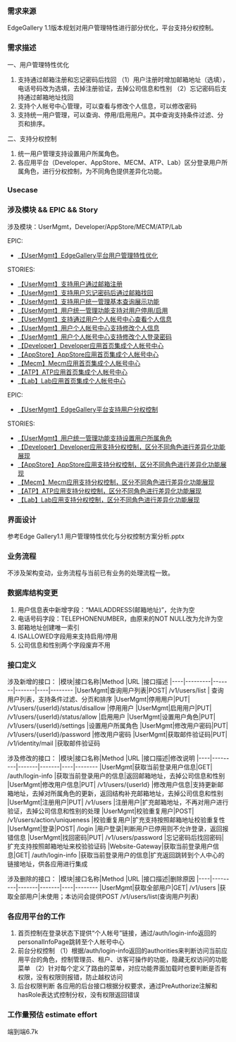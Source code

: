 ### 需求来源
EdgeGallery 1.1版本规划对用户管理特性进行部分优化，平台支持分权控制。

### 需求描述
一、用户管理特性优化
1. 支持通过邮箱注册和忘记密码后找回
（1）用户注册时增加邮箱地址（选填），电话号码改为选填，去掉注册验证，去掉公司信息和性别
（2）忘记密码后支持通过邮箱地址找回
2. 支持个人帐号中心管理，可以查看与修改个人信息，可以修改密码
3. 支持统一用户管理，可以查询、停用/启用用户。其中查询支持条件过滤、分页和排序。

二、支持分权控制
1. 统一用户管理支持设置用户所属角色。
2. 各应用平台（Developer、AppStore、MECM、ATP、Lab）区分登录用户所属角色，进行分权控制，为不同角色提供差异化功能。
       
### Usecase

### 涉及模块 && EPIC && Story
涉及模块：UserMgmt，Developer/AppStore/MECM/ATP/Lab

EPIC: 
- [【UserMgmt】EdgeGallery平台用户管理特性优化](https://gitee.com/OSDT/dashboard/issues?id=I2E6AI)  

STORIES:
- [【UserMgmt】支持用户通过邮箱注册](https://gitee.com/OSDT/dashboard/issues?id=I2E9LE)  
- [【UserMgmt】支持用户忘记密码后通过邮箱找回](https://gitee.com/OSDT/dashboard/issues?id=I2E9LG)  
- [【UserMgmt】支持用户统一管理基本查询展示功能](https://gitee.com/OSDT/dashboard/issues?id=I2E9M8)  
- [【UserMgmt】用户统一管理功能支持对用户停用/启用](https://gitee.com/OSDT/dashboard/issues?id=I2E9MB)  
- [【UserMgmt】支持通过用户个人帐号中心查看个人信息](https://gitee.com/OSDT/dashboard/issues?id=I2E9LK)  
- [【UserMgmt】用户个人帐号中心支持修改个人信息](https://gitee.com/OSDT/dashboard/issues?id=I2E9LL)  
- [【UserMgmt】用户个人帐号中心支持修改个人登录密码](https://gitee.com/OSDT/dashboard/issues?id=I2E9LM)  
- [【Developer】Developer应用首页集成个人帐号中心](https://gitee.com/OSDT/dashboard/issues?id=I2E9LS)  
- [【AppStore】AppStore应用首页集成个人帐号中心](https://gitee.com/OSDT/dashboard/issues?id=I2E9LX)  
- [【Mecm】Mecm应用首页集成个人帐号中心](https://gitee.com/OSDT/dashboard/issues?id=I2E9M3)  
- [【ATP】ATP应用首页集成个人帐号中心](https://gitee.com/OSDT/dashboard/issues?id=I2E9M4)  
- [【Lab】Lab应用首页集成个人帐号中心](https://gitee.com/OSDT/dashboard/issues?id=I2E9M5)  


EPIC: 
- [【UserMgmt】EdgeGallery平台支持用户分权控制](https://gitee.com/OSDT/dashboard/issues?id=I1QGSH)  

STORIES:
- [【UserMgmt】用户统一管理功能支持设置用户所属角色](https://gitee.com/OSDT/dashboard/issues?id=I23FRE)  
- [【Developer】Developer应用支持分权控制，区分不同角色进行差异化功能展现](https://gitee.com/OSDT/dashboard/issues?id=I2E6S7)  
- [【AppStore】AppStore应用支持分权控制，区分不同角色进行差异化功能展现](https://gitee.com/OSDT/dashboard/issues?id=I2E6SE)  
- [【Mecm】Mecm应用支持分权控制，区分不同角色进行差异化功能展现](https://gitee.com/OSDT/dashboard/issues?id=I2E6SS)  
- [【ATP】ATP应用支持分权控制，区分不同角色进行差异化功能展现](https://gitee.com/OSDT/dashboard/issues?id=I2E6SQ)  
- [【Lab】Lab应用支持分权控制，区分不同角色进行差异化功能展现](https://gitee.com/OSDT/dashboard/issues?id=I2E6T4)  

### 界面设计
参考Edge Gallery1.1 用户管理特性优化与分权控制方案分析.pptx

### 业务流程
不涉及架构变动，业务流程与当前已有业务的处理流程一致。

### 数据库结构变更
1. 用户信息表中新增字段：“MAILADDRESS(邮箱地址)”，允许为空
2. 电话号码字段：TELEPHONENUMBER，由原来的NOT NULL改为允许为空
3. 邮箱地址创建唯一索引
4. ISALLOWED字段用来支持启用/停用
5. 公司信息和性别两个字段废弃不用


### 接口定义
涉及新增的接口：
|模块|接口名称|Method |URL |接口描述
|----|---------|-------|-------|----|--------
|UserMgmt|查询用户列表|POST| /v1/users/list | 查询用户列表，支持条件过滤、分页和排序
|UserMgmt|停用用户|PUT| /v1/users/{userId}/status/disallow |停用用户
|UserMgmt|启用用户|PUT| /v1/users/{userId}/status/allow |启用用户
|UserMgmt|设置用户角色|PUT| /v1/users/{userId}/settings |设置用户所属角色
|UserMgmt|修改用户密码|PUT| /v1/users/{userId}/password |修改用户密码
|UserMgmt|获取邮件验证码|PUT| /v1/identity/mail |获取邮件验证码

涉及修改的接口：
|模块|接口名称|Method |URL |接口描述|修改说明
|----|---------|-------|-------|----|--------
|UserMgmt|获取当前登录用户信息|GET| /auth/login-info |获取当前登录用户的信息|返回邮箱地址，去掉公司信息和性别
|UserMgmt|修改用户信息|PUT| /v1/users/{userId} |修改用户信息|支持更新邮箱地址，去掉对所属角色的更新，返回结构补充邮箱地址，去掉公司信息和性别
|UserMgmt|注册用户|PUT| /v1/users |注册用户|扩充邮箱地址，不再对用户进行验证，去掉公司信息和性别的处理
|UserMgmt|校验重复用户|POST| /v1/users/action/uniqueness |校验重复用户|扩充支持按照邮箱地址校验重复性
|UserMgmt|登录|POST| /login |用户登录|判断用户已停用则不允许登录，返回报错信息
|UserMgmt|找回密码|PUT| /v1/users/password |忘记密码后找回密码|扩充支持按照邮箱地址来校验验证码
|Website-Gateway|获取当前登录用户信息|GET| /auth/login-info |获取当前登录用户的信息|扩充返回跳转到个人中心的链接地址，供各应用进行集成

涉及删除的接口：
|模块|接口名称|Method |URL |接口描述|删除原因
|----|---------|-------|-------|----|--------
|UserMgmt|获取全部用户|GET| /v1/users |获取全部用户|未使用；本访问会提供POST /v1/users/list(查询用户列表)

### 各应用平台的工作
1. 首页控制在登录状态下提供“个人帐号”链接，通过/auth/login-info返回的personalInfoPage跳转至个人帐号中心
2. 前台分权控制
（1）根据/auth/login-info返回的authorities来判断访问当前应用平台的角色，控制管理员、租户、访客可操作的功能，隐藏无权访问的功能菜单
（2）针对每个定义了路由的菜单，对应功能界面加载时也要判断是否有权限，没有权限则报错，防止越权访问
3. 后台权限判断
各应用的后台接口根据分权要求，通过PreAuthorize注解和hasRole表达式控制分权，没有权限返回错误

### 工作量预估 estimate effort
端到端6.7k